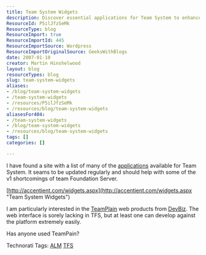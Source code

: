 ```yaml
---
title: Team System Widgets
description: Discover essential applications for Team System to enhance your TFS experience. Explore updates and insights on TeamPlain and more to boost your productivity!
ResourceId: P5ilJfzSeMk
ResourceType: blog
ResourceImport: true
ResourceImportId: 445
ResourceImportSource: Wordpress
ResourceImportOriginalSource: GeeksWithBlogs
date: 2007-01-10
creator: Martin Hinshelwood
layout: blog
resourceTypes: blog
slug: team-system-widgets
aliases:
- /blog/team-system-widgets
- /team-system-widgets
- /resources/P5ilJfzSeMk
- /resources/blog/team-system-widgets
aliasesFor404:
- /team-system-widgets
- /blog/team-system-widgets
- /resources/blog/team-system-widgets
tags: []
categories: []

---
```

I have found a site with a list of many of the [applications](http://accentient.com/widgets.aspx "Team System Widgets") available for Team System. It seams to be updated regularly and should help with some of the v1 shortcomings of team Foundation Server.

[http://accentient.com/widgets.aspx](http://accentient.com/widgets.aspx "Team System Widgets")

I am particularly interested in the [TeamPlain](http://www.devbiz.com/teamplain/webaccess/ "TeamPlain") web products from [DevBiz](http://www.devbiz.com "TeamPlain"). The web interface is sorely lacking in TFS, but at least one can develop against the platform extremely easily.

Has anyone used TeamPain?

Technorati Tags: [ALM](http://technorati.com/tags/ALM) [TFS](http://technorati.com/tags/TFS)

